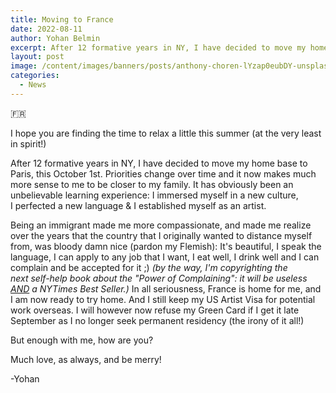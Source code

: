 ```yaml
---
title: Moving to France
date: 2022-08-11
author: Yohan Belmin
excerpt: After 12 formative years in NY, I have decided to move my home base to Paris, this October 1st!
layout: post
image: /content/images/banners/posts/anthony-choren-lYzap0eubDY-unsplash.jpg
categories:
  - News
---
```


:fr:

I hope you are finding the time to relax a little this summer (at the very least in spirit!)

After 12 formative years in NY, I have decided to move my home base to Paris, this October 1st. Priorities change over time and it now makes much more sense to me to be closer to my family. It has obviously been an unbelievable learning experience: I immersed myself in a new culture, I perfected a new language & I established myself as an artist. 

Being an immigrant made me more compassionate, and made me realize over the years that the country that I originally wanted to distance myself from, was bloody damn nice (pardon my Flemish): It's beautiful, I speak the language, I can apply to any job that I want, I eat well, I drink well and I can complain and be accepted for it ;) *(by the way, I'm copyrighting the next self-help book about the "Power of Complaining": it will be useless <u>AND</u> a NYTimes Best Seller.)* In all seriousness, France is home for me, and I am now ready to try home. And I still keep my US Artist Visa for potential work overseas. I will however now refuse my Green Card if I get it late September as I no longer seek permanent residency (the irony of it all!)

But enough with me, how are you?

Much love, as always, and be merry!

-Yohan
